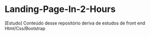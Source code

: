 # Landing-Page-In-2-Hours
[Estudo] Conteúdo desse repositório deriva de estudos de front end Html/Css/Bootstrap
